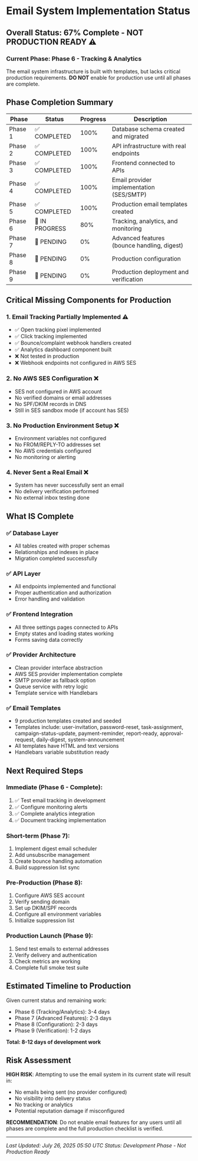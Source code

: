 # Email System Implementation Status

## Overall Status: 67% Complete - NOT PRODUCTION READY ⚠️

### Current Phase: Phase 6 - Tracking & Analytics

The email system infrastructure is built with templates, but lacks critical production requirements. **DO NOT** enable for production use until all phases are complete.

## Phase Completion Summary

| Phase | Status | Progress | Description |
|-------|--------|----------|-------------|
| Phase 1 | ✅ COMPLETED | 100% | Database schema created and migrated |
| Phase 2 | ✅ COMPLETED | 100% | API infrastructure with real endpoints |
| Phase 3 | ✅ COMPLETED | 100% | Frontend connected to APIs |
| Phase 4 | ✅ COMPLETED | 100% | Email provider implementation (SES/SMTP) |
| Phase 5 | ✅ COMPLETED | 100% | Production email templates created |
| Phase 6 | 🔄 IN PROGRESS | 80% | Tracking, analytics, and monitoring |
| Phase 7 | 🔄 PENDING | 0% | Advanced features (bounce handling, digest) |
| Phase 8 | 🔄 PENDING | 0% | Production configuration |
| Phase 9 | 🔄 PENDING | 0% | Production deployment and verification |

## Critical Missing Components for Production

### 1. **Email Tracking Partially Implemented** ⚠️
- ✅ Open tracking pixel implemented
- ✅ Click tracking implemented
- ✅ Bounce/complaint webhook handlers created
- ✅ Analytics dashboard component built
- ❌ Not tested in production
- ❌ Webhook endpoints not configured in AWS SES

### 2. **No AWS SES Configuration** ❌
- SES not configured in AWS account
- No verified domains or email addresses
- No SPF/DKIM records in DNS
- Still in SES sandbox mode (if account has SES)

### 3. **No Production Environment Setup** ❌
- Environment variables not configured
- No FROM/REPLY-TO addresses set
- No AWS credentials configured
- No monitoring or alerting

### 4. **Never Sent a Real Email** ❌
- System has never successfully sent an email
- No delivery verification performed
- No external inbox testing done

## What IS Complete

### ✅ Database Layer
- All tables created with proper schemas
- Relationships and indexes in place
- Migration completed successfully

### ✅ API Layer  
- All endpoints implemented and functional
- Proper authentication and authorization
- Error handling and validation

### ✅ Frontend Integration
- All three settings pages connected to APIs
- Empty states and loading states working
- Forms saving data correctly

### ✅ Provider Architecture
- Clean provider interface abstraction
- AWS SES provider implementation complete
- SMTP provider as fallback option
- Queue service with retry logic
- Template service with Handlebars

### ✅ Email Templates
- 9 production templates created and seeded
- Templates include: user-invitation, password-reset, task-assignment, campaign-status-update, payment-reminder, report-ready, approval-request, daily-digest, system-announcement
- All templates have HTML and text versions
- Handlebars variable substitution ready

## Next Required Steps

### Immediate (Phase 6 - Complete):
1. ✅ Test email tracking in development
2. ✅ Configure monitoring alerts
3. ✅ Complete analytics integration
4. ✅ Document tracking implementation

### Short-term (Phase 7):
1. Implement digest email scheduler
2. Add unsubscribe management
3. Create bounce handling automation
4. Build suppression list sync

### Pre-Production (Phase 8):
1. Configure AWS SES account
2. Verify sending domain
3. Set up DKIM/SPF records
4. Configure all environment variables
5. Initialize suppression list

### Production Launch (Phase 9):
1. Send test emails to external addresses
2. Verify delivery and authentication
3. Check metrics are working
4. Complete full smoke test suite

## Estimated Timeline to Production

Given current status and remaining work:
- Phase 6 (Tracking/Analytics): 3-4 days  
- Phase 7 (Advanced Features): 2-3 days
- Phase 8 (Configuration): 2-3 days
- Phase 9 (Verification): 1-2 days

**Total: 8-12 days of development work**

## Risk Assessment

**HIGH RISK**: Attempting to use the email system in its current state will result in:
- No emails being sent (no provider configured)
- No visibility into delivery status
- No tracking or analytics
- Potential reputation damage if misconfigured

**RECOMMENDATION**: Do not enable email features for any users until all phases are complete and the full production checklist is verified.

---

*Last Updated: July 26, 2025 05:50 UTC*
*Status: Development Phase - Not Production Ready*